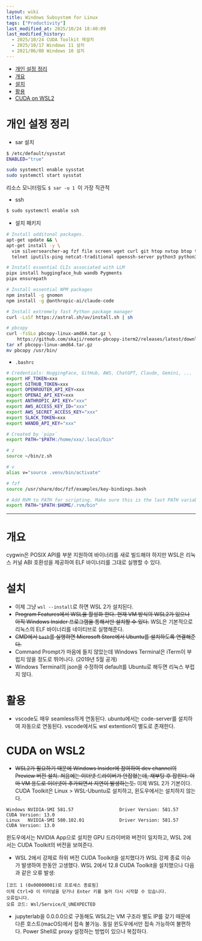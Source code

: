 ```yaml
---
layout: wiki 
title: Windows Subsystem for Linux
tags: ["Productivity"]
last_modified_at: 2025/10/24 18:40:09
last_modified_history:
  - 2025/10/24 CUDA Toolkit 재설치
  - 2025/10/17 Windows 11 설치
  - 2021/06/08 Windows 10 설치
---
```


<!-- TOC -->

- [개인 설정 정리](#개인-설정-정리)
- [개요](#개요)
- [설치](#설치)
- [활용](#활용)
- [CUDA on WSL2](#cuda-on-wsl2)

<!-- /TOC -->

# 개인 설정 정리
- sar 설치

```bash
$ /etc/default/sysstat
ENABLED="true"

sudo systemctl enable sysstat
sudo systemctl start sysstat
```
리소스 모니터링도 `$ sar -u 1 `이 가장 직관적

- ssh

```bash
$ sudo systemctl enable ssh
```

- 설치 패키지

```bash
# Install additonal packages.
apt-get update && \
apt-get install -y \
  vim silversearcher-ag fzf file screen wget curl git htop nvtop btop tree rsync \
  telnet iputils-ping netcat-traditional openssh-server python3 python3-dev pipx npm unison inotify-tools

# Install essential CLIs associated with LLM
pipx install huggingface_hub wandb Pygments
pipx ensurepath

# Install essential NPM packages
npm install -g gnomon
npm install -g @anthropic-ai/claude-code

# Install extremely fast Python package manager
curl -LsSf https://astral.sh/uv/install.sh | sh

# pbcopy
curl -fsSLo pbcopy-linux-amd64.tar.gz \
    https://github.com/skaji/remote-pbcopy-iterm2/releases/latest/download/pbcopy-linux-amd64.tar.gz
tar xf pbcopy-linux-amd64.tar.gz
mv pbcopy /usr/bin/
```

- `.bashrc`

```bash
# Credentials: HuggingFace, GitHub, AWS, ChatGPT, Claude, Gemini, ...
export HF_TOKEN=xxx
export GITHUB_TOKEN=xxx
export OPENROUTER_API_KEY=xxx
export OPENAI_API_KEY=xxx
export ANTHROPIC_API_KEY="xxx"
export AWS_ACCESS_KEY_ID="xxx"
export AWS_SECRET_ACCESS_KEY="xxx"
export SLACK_TOKEN=xxx
export WANDB_API_KEY="xxx"

# Created by `pipx`
export PATH="$PATH:/home/xxx/.local/bin"

# z
source ~/bin/z.sh

# v
alias v="source .venv/bin/activate"

# fzf
source /usr/share/doc/fzf/examples/key-bindings.bash

# Add RVM to PATH for scripting. Make sure this is the last PATH variable change.
export PATH="$PATH:$HOME/.rvm/bin"
```

---

# 개요
cygwin은 POSIX API를 부분 지원하여 바이너리를 새로 빌드해야 하지만 WSL은 리눅스 커널 ABI 호환성을 제공하여 ELF 바이너리를 그대로 실행할 수 있다.

# 설치
- 이제 그냥 `wsl --install`로 하면 WSL 2가 설치된다.
- ~~Program Features에서 WSL을 활성화 한다. 현재 VM 방식의 WSL2가 있으나 아직 Windows Insider 프로그램을 통해서만 설치할 수 있다.~~ WSL은 기본적으로 리눅스의 ELF 바이너리를 네이티브로 실행해준다.
- ~~CMD에서 `bash`를 실행하면 Microsoft Store에서 Ubuntu를 설치하도록 연결해준다.~~
- Command Prompt가 마음에 들지 않았는데 Windows Terminal은 iTerm이 부럽지 않을 정도로 뛰어나다. (2019년 5월 공개)
- Windows Terminal의 json을 수정하여 default를 Ubuntu로 해두면 리눅스 부럽지 않다.

# 활용
- vscode도 매우 seamless하게 연동된다. ubuntu에서는 code-server를 설치하여 자동으로 연동된다. vscode에서도 wsl extention이 별도로 존재한다.

# CUDA on WSL2
- ~~WSL2가 필요하기 때문에 Windows Insider에 참여하여 dev channel의 Preview 버전 설치. 처음에는 이더넷 드라이버가 안잡혔는데, 재부팅 후 잡힌다. 아마 VM 용도로 이더넷이 추가되면서 지연이 발생하는듯.~~ 이제 WSL 2가 기본이다. CUDA Toolkit은 Linux > WSL-Ubuntu로 설치하고, 윈도우에서는 설치하지 않는다.
```
Windows NVIDIA-SMI 581.57                 Driver Version: 581.57         CUDA Version: 13.0
Linux   NVIDIA-SMI 580.102.01             Driver Version: 581.57         CUDA Version: 13.0
```
윈도우에서는 NVIDIA App으로 설치한 GPU 드라이버와 버전이 일치하고, WSL 2에서는 CUDA Toolkit의 버전을 보여준다.

- WSL 2에서 강제로 하위 버전 CUDA Toolkit을 설치했다가 WSL 강제 종료 이슈가 발생하여 한동안 고생했다. WSL 2에서 12.8 CUDA Toolkit을 설치했으나 다음과 같은 오류 발생:
```
[코드 1 (0x00000001)로 프로세스 종료됨]
이제 Ctrl+D 이 터미널을 닫거나 Enter 키를 눌러 다시 시작할 수 있습니다.
오류입니다.
오류 코드: Wsl/Service/E_UNEXPECTED
```
- jupyterlab을 0.0.0.0으로 구동해도 WSL2는 VM 구조라 별도 IP를 갖기 때문에 다른 호스트(macOS)에서 접속 불가능. 동일 윈도우에서만 접속 가능하여 불편하다. Power Shell로 proxy 설정하는 방법이 있으나 복잡하다.